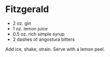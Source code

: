 Fitzgerald
==========

- 2 oz. gin
- 1 oz. lemon juice
- 0.5 oz. rich simple syrup
- 2 dashes of angostura bitters

Add ice, shake, strain. Serve with a lemon peel.

